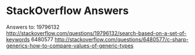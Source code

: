 StackOverflow Answers
=====================

Answers to:
19796132 http://stackoverflow.com/questions/19796132/search-based-on-a-set-of-keywords
6480577 http://stackoverflow.com/questions/6480577/c-sharp-generics-how-to-compare-values-of-generic-types
